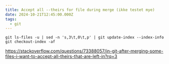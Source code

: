 ```yaml
---
title: Accept all --theirs for file during merge (ikke testet mye)
date: 2024-10-21T12:45:00.000Z
tags:
  - git
---
```

```
git ls-files -u | sed -n 's,3\t,0\t,p' | git update-index --index-info
git checkout-index -af
```

<https://stackoverflow.com/questions/73388057/in-git-after-merging-some-files-i-want-to-accept-all-theirs-that-are-left-in?rq=3>
